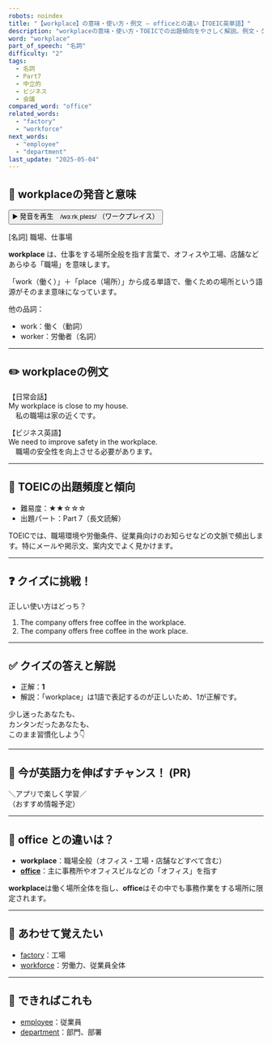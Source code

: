 ```yaml
---
robots: noindex
title: "【workplace】の意味・使い方・例文 ― officeとの違い【TOEIC英単語】"
description: "workplaceの意味・使い方・TOEICでの出題傾向をやさしく解説。例文・クイズ付きでofficeとの違いもわかりやすく学べます。"
word: "workplace"
part_of_speech: "名詞"
difficulty: "2"
tags:
  - 名詞
  - Part7
  - 中立的
  - ビジネス
  - 会議
compared_word: "office"
related_words:
  - "factory"
  - "workforce"
next_words:
  - "employee"
  - "department"
last_update: "2025-05-04"
---
```


## 🔰 workplaceの発音と意味

<button class="play-audio" onclick="playTTS('workplace')">
  <span class="play-audio-main">
    ▶️ 発音を再生　/wɜːrkˌpleɪs/
  </span>
  <span class="play-audio-sub">
    （ワークプレイス）
  </span>
</button>

[名詞] 職場、仕事場

**workplace** は、仕事をする場所全般を指す言葉で、オフィスや工場、店舗などあらゆる「職場」を意味します。

「work（働く）」＋「place（場所）」から成る単語で、働くための場所という語源がそのまま意味になっています。

他の品詞：  
- work：働く（動詞）
- worker：労働者（名詞）

---

## ✏️ workplaceの例文

【日常会話】  
My workplace is close to my house.  
　私の職場は家の近くです。

【ビジネス英語】  
We need to improve safety in the workplace.  
　職場の安全性を向上させる必要があります。

---

## 🎯 TOEICの出題頻度と傾向

- 難易度：★★☆☆☆
- 出題パート：Part 7（長文読解）

TOEICでは、職場環境や労働条件、従業員向けのお知らせなどの文脈で頻出します。特にメールや掲示文、案内文でよく見かけます。

---

## ❓ クイズに挑戦！

正しい使い方はどっち？

1. The company offers free coffee in the workplace.  
2. The company offers free coffee in the work place.

---

## ✅ クイズの答えと解説

- 正解：**1**
- 解説：「workplace」は1語で表記するのが正しいため、1が正解です。

少し迷ったあなたも、  
カンタンだったあなたも、  
このまま習慣化しよう👇️

---

## 🚀 今が英語力を伸ばすチャンス！ (PR)

<div class="info-center">
＼アプリで楽しく学習／<br>  
（おすすめ情報予定）
</div>

---

## 🤔  office との違いは？

- **workplace**：職場全般（オフィス・工場・店舗などすべて含む）
- **[office](/word/office/)**：主に事務所やオフィスビルなどの「オフィス」を指す

**workplace**は働く場所全体を指し、**office**はその中でも事務作業をする場所に限定されます。

---

## 🧩 あわせて覚えたい

- [factory](/word/factory/)：工場
- [workforce](/word/workforce/)：労働力、従業員全体

---

## 📖 できればこれも

- [employee](/word/employee/)：従業員
- [department](/word/department/)：部門、部署

<!-- cvid: aid29_bid16 -->

